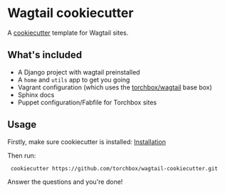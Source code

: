 Wagtail cookiecutter
====================

A [cookiecutter](https://github.com/audreyr/cookiecutter) template for Wagtail sites.


What's included
---------------

 - A Django project with wagtail preinstalled
 - A ``home`` and ``utils`` app to get you going
 - Vagrant configuration (which uses the [torchbox/wagtail](https://github.com/torchbox/vagrant-wagtail-base) base box)
 - Sphinx docs
 - Puppet configuration/Fabfile for Torchbox sites
 

Usage
-----

Firstly, make sure cookiecutter is installed: [Installation](http://cookiecutter.readthedocs.org/en/latest/installation.html)

Then run:

     cookiecutter https://github.com/torchbox/wagtail-cookiecutter.git


Answer the questions and you're done!
